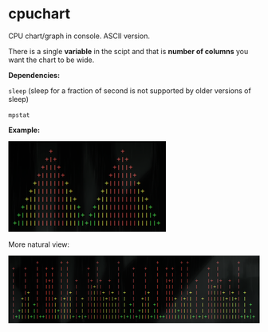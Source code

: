 cpuchart
========

CPU chart/graph in console. ASCII version.

There is a single **variable** in the scipt and that is **number of columns** you want the chart to be wide.


**Dependencies:**

  `sleep` (sleep for a fraction of second is not supported by older versions of sleep)

  `mpstat`


**Example:**

![Console CPU graph.](https://raw.githubusercontent.com/mnmnc/img/master/graph.png)

More natural view:

![Console CPU graph.](https://raw.githubusercontent.com/mnmnc/img/master/graphlong.png)



